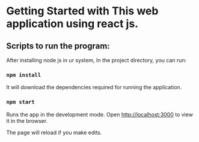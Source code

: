 # Getting Started with This web application using react js.

  ## Scripts to run the program: 

After installing node js in ur system, In the project directory, you can run:

### `npm install`

It will download the dependencies required for running the application.

### `npm start`

Runs the app in the development mode.
Open [http://localhost:3000](http://localhost:3000) to view it in the browser.

The page will reload if you make edits.

